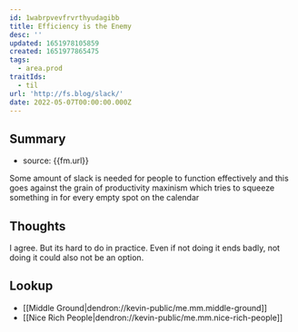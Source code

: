 ```yaml
---
id: 1wabrpvevfrvrthyudagibb
title: Efficiency is the Enemy
desc: ''
updated: 1651978105859
created: 1651977865475
tags:
  - area.prod
traitIds:
  - til
url: 'http://fs.blog/slack/'
date: 2022-05-07T00:00:00.000Z
---
```


## Summary
- source: {{fm.url}}

Some amount of slack is needed for people to function effectively and this goes against the grain of productivity maxinism which tries to squeeze something in for every empty spot on the calendar

## Thoughts

I agree. But its hard to do in practice. Even if not doing it ends badly, not doing it could also not be an option. 

## Lookup
- [[Middle Ground|dendron://kevin-public/me.mm.middle-ground]]
- [[Nice Rich People|dendron://kevin-public/me.mm.nice-rich-people]]
